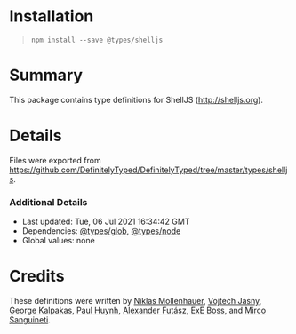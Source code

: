 # Installation
> `npm install --save @types/shelljs`

# Summary
This package contains type definitions for ShellJS (http://shelljs.org).

# Details
Files were exported from https://github.com/DefinitelyTyped/DefinitelyTyped/tree/master/types/shelljs.

### Additional Details
 * Last updated: Tue, 06 Jul 2021 16:34:42 GMT
 * Dependencies: [@types/glob](https://npmjs.com/package/@types/glob), [@types/node](https://npmjs.com/package/@types/node)
 * Global values: none

# Credits
These definitions were written by [Niklas Mollenhauer](https://github.com/nikeee), [Vojtech Jasny](https://github.com/voy), [George Kalpakas](https://github.com/gkalpak), [Paul Huynh](https://github.com/pheromonez), [Alexander Futász](https://github.com/aldafu), [ExE Boss](https://github.com/ExE-Boss), and [Mirco Sanguineti](https://github.com/msanguineti).
